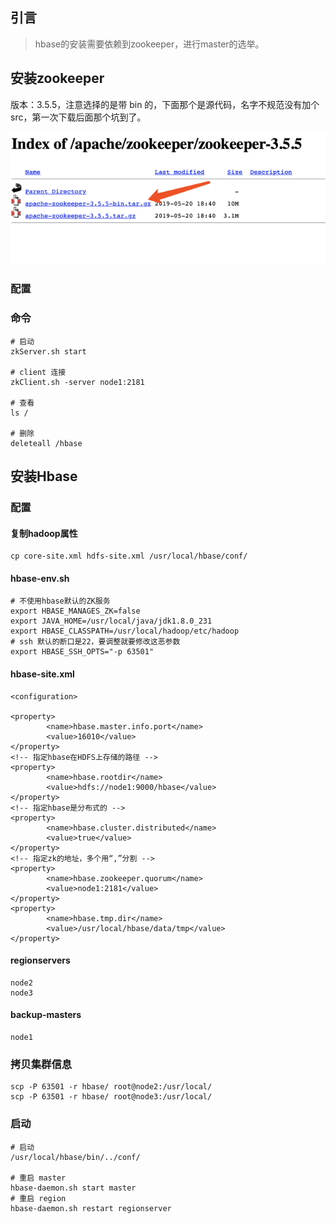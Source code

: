 ## 引言

> hbase的安装需要依赖到zookeeper，进行master的选举。

## 安装zookeeper

版本：3.5.5，注意选择的是带 bin 的，下面那个是源代码，名字不规范没有加个src，第一次下载后面那个坑到了。

![](/assets/bigdata/zookeeper/view1.png)

### 配置

### 命令

```
# 启动
zkServer.sh start

# client 连接
zkClient.sh -server node1:2181

# 查看
ls /

# 删除
deleteall /hbase
```

## 安装Hbase

### 配置

#### 复制hadoop属性

```
cp core-site.xml hdfs-site.xml /usr/local/hbase/conf/
```

#### hbase-env.sh

```
# 不使用hbase默认的ZK服务
export HBASE_MANAGES_ZK=false
export JAVA_HOME=/usr/local/java/jdk1.8.0_231
export HBASE_CLASSPATH=/usr/local/hadoop/etc/hadoop
# ssh 默认的断口是22，要调整就要修改这恶参数
export HBASE_SSH_OPTS="-p 63501"
```

#### hbase-site.xml

```
<configuration>

<property>
        <name>hbase.master.info.port</name>
        <value>16010</value>
</property>
<!-- 指定hbase在HDFS上存储的路径 -->
<property>
        <name>hbase.rootdir</name>
        <value>hdfs://node1:9000/hbase</value>
</property>
<!-- 指定hbase是分布式的 -->
<property>
        <name>hbase.cluster.distributed</name>
        <value>true</value>
</property>
<!-- 指定zk的地址，多个用“,”分割 -->
<property>
        <name>hbase.zookeeper.quorum</name>
        <value>node1:2181</value>
</property>
<property>
        <name>hbase.tmp.dir</name>
        <value>/usr/local/hbase/data/tmp</value>
</property>
```

#### regionservers

```
node2
node3
```

#### backup-masters

```
node1
```

### 拷贝集群信息

```
scp -P 63501 -r hbase/ root@node2:/usr/local/
scp -P 63501 -r hbase/ root@node3:/usr/local/
```

### 启动



```
# 启动 
/usr/local/hbase/bin/../conf/

# 重启 master
hbase-daemon.sh start master
# 重启 region
hbase-daemon.sh restart regionserver
```




